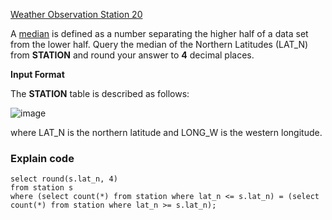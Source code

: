 [Weather Observation Station 20](https://www.hackerrank.com/challenges/weather-observation-station-20/problem)

A [median](https://en.wikipedia.org/wiki/Median) is defined as a number separating the higher half of a data set from the lower half. Query the median of the Northern Latitudes (LAT_N) from **STATION** and round your answer to **4** decimal places.

**Input Format**

The **STATION** table is described as follows:

![image](https://s3.amazonaws.com/hr-challenge-images/9336/1449345840-5f0a551030-Station.jpg)

where LAT_N is the northern latitude and LONG_W is the western longitude.

### Explain code
```
select round(s.lat_n, 4)  
from station s
where (select count(*) from station where lat_n <= s.lat_n) = (select count(*) from station where lat_n >= s.lat_n);
```
